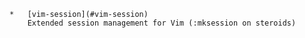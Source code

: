     *   [vim-session](#vim-session)
        Extended session management for Vim (:mksession on steroids)

